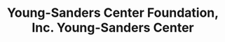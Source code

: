 ---
layout: repo
title: "Young-Sanders Center Foundation, Inc. Young-Sanders Center"
id: 25350
permalink: repos/25350/
---